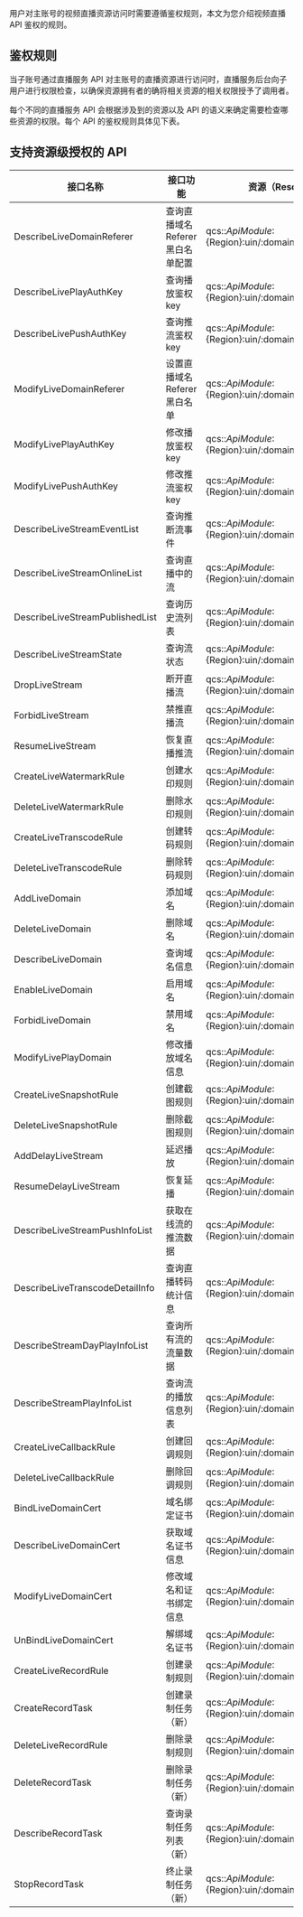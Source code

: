 用户对主账号的视频直播资源访问时需要遵循鉴权规则，本文为您介绍视频直播 API 鉴权的规则。

## 鉴权规则

当子账号通过直播服务 API 对主账号的直播资源进行访问时，直播服务后台向子用户进行权限检查，以确保资源拥有者的确将相关资源的相关权限授予了调用者。

每个不同的直播服务 API 会根据涉及到的资源以及 API 的语义来确定需要检查哪些资源的权限。每个 API 的鉴权规则具体见下表。

## 支持资源级授权的 API

| 接口名称                        | 接口功能                          | 资源（Resource）                                      |
| ------------------------------- | --------------------------------- | ----------------------------------------------------- |
| DescribeLiveDomainReferer       | 查询直播域名 Referer 黑白名单配置 | qcs::${ApiModule}:${Region}:uin/:domain/${DomainName} |
| DescribeLivePlayAuthKey         | 查询播放鉴权 key                  | qcs::${ApiModule}:${Region}:uin/:domain/${DomainName} |
| DescribeLivePushAuthKey         | 查询推流鉴权 key                  | qcs::${ApiModule}:${Region}:uin/:domain/${DomainName} |
| ModifyLiveDomainReferer         | 设置直播域名 Referer 黑白名单     | qcs::${ApiModule}:${Region}:uin/:domain/${DomainName} |
| ModifyLivePlayAuthKey           | 修改播放鉴权 key                  | qcs::${ApiModule}:${Region}:uin/:domain/${DomainName} |
| ModifyLivePushAuthKey           | 修改推流鉴权 key                  | qcs::${ApiModule}:${Region}:uin/:domain/${DomainName} |
| DescribeLiveStreamEventList     | 查询推断流事件                    | qcs::${ApiModule}:${Region}:uin/:domain/${DomainName} |
| DescribeLiveStreamOnlineList    | 查询直播中的流                    | qcs::${ApiModule}:${Region}:uin/:domain/${DomainName} |
| DescribeLiveStreamPublishedList | 查询历史流列表                    | qcs::${ApiModule}:${Region}:uin/:domain/${DomainName} |
| DescribeLiveStreamState         | 查询流状态                        | qcs::${ApiModule}:${Region}:uin/:domain/${DomainName} |
| DropLiveStream                  | 断开直播流                        | qcs::${ApiModule}:${Region}:uin/:domain/${DomainName} |
| ForbidLiveStream                | 禁推直播流                        | qcs::${ApiModule}:${Region}:uin/:domain/${DomainName} |
| ResumeLiveStream                | 恢复直播推流                      | qcs::${ApiModule}:${Region}:uin/:domain/${DomainName} |
| CreateLiveWatermarkRule         | 创建水印规则                      | qcs::${ApiModule}:${Region}:uin/:domain/${DomainName} |
| DeleteLiveWatermarkRule         | 删除水印规则                      | qcs::${ApiModule}:${Region}:uin/:domain/${DomainName} |
| CreateLiveTranscodeRule         | 创建转码规则                      | qcs::${ApiModule}:${Region}:uin/:domain/${DomainName} |
| DeleteLiveTranscodeRule         | 删除转码规则                      | qcs::${ApiModule}:${Region}:uin/:domain/${DomainName} |
| AddLiveDomain                   | 添加域名                          | qcs::${ApiModule}:${Region}:uin/:domain/${DomainName} |
| DeleteLiveDomain                | 删除域名                          | qcs::${ApiModule}:${Region}:uin/:domain/${DomainName} |
| DescribeLiveDomain              | 查询域名信息                      | qcs::${ApiModule}:${Region}:uin/:domain/${DomainName} |
| EnableLiveDomain                | 启用域名                          | qcs::${ApiModule}:${Region}:uin/:domain/${DomainName} |
| ForbidLiveDomain                | 禁用域名                          | qcs::${ApiModule}:${Region}:uin/:domain/${DomainName} |
| ModifyLivePlayDomain            | 修改播放域名信息                  | qcs::${ApiModule}:${Region}:uin/:domain/${DomainName} |
| CreateLiveSnapshotRule          | 创建截图规则                      | qcs::${ApiModule}:${Region}:uin/:domain/${DomainName} |
| DeleteLiveSnapshotRule          | 删除截图规则                      | qcs::${ApiModule}:${Region}:uin/:domain/${DomainName} |
| AddDelayLiveStream              | 延迟播放                          | qcs::${ApiModule}:${Region}:uin/:domain/${DomainName} |
| ResumeDelayLiveStream           | 恢复延播                          | qcs::${ApiModule}:${Region}:uin/:domain/${DomainName} |
| DescribeLiveStreamPushInfoList  | 获取在线流的推流数据              | qcs::${ApiModule}:${Region}:uin/:domain/${PushDomain} |
| DescribeLiveTranscodeDetailInfo | 查询直播转码统计信息              | qcs::${ApiModule}:${Region}:uin/:domain/${PushDomain} |
| DescribeStreamDayPlayInfoList   | 查询所有流的流量数据              | qcs::${ApiModule}:${Region}:uin/:domain/${PlayDomain} |
| DescribeStreamPlayInfoList      | 查询流的播放信息列表              | qcs::${ApiModule}:${Region}:uin/:domain/${PlayDomain} |
| CreateLiveCallbackRule          | 创建回调规则                      | qcs::${ApiModule}:${Region}:uin/:domain/${DomainName} |
| DeleteLiveCallbackRule          | 删除回调规则                      | qcs::${ApiModule}:${Region}:uin/:domain/${DomainName} |
| BindLiveDomainCert              | 域名绑定证书                      | qcs::${ApiModule}:${Region}:uin/:domain/${DomainName} |
| DescribeLiveDomainCert          | 获取域名证书信息                  | qcs::${ApiModule}:${Region}:uin/:domain/${DomainName} |
| ModifyLiveDomainCert            | 修改域名和证书绑定信息            | qcs::${ApiModule}:${Region}:uin/:domain/${DomainName} |
| UnBindLiveDomainCert            | 解绑域名证书                      | qcs::${ApiModule}:${Region}:uin/:domain/${DomainName} |
| CreateLiveRecordRule            | 创建录制规则                      | qcs::${ApiModule}:${Region}:uin/:domain/${DomainName} |
| CreateRecordTask                | 创建录制任务（新）                | qcs::${ApiModule}:${Region}:uin/:domain/${DomainName} |
| DeleteLiveRecordRule            | 删除录制规则                      | qcs::${ApiModule}:${Region}:uin/:domain/${DomainName} |
| DeleteRecordTask                | 删除录制任务（新）                | qcs::${ApiModule}:${Region}:uin/:domain/${DomainName} |
| DescribeRecordTask              | 查询录制任务列表（新）            | qcs::${ApiModule}:${Region}:uin/:domain/${DomainName} |
| StopRecordTask                  | 终止录制任务（新）                | qcs::${ApiModule}:${Region}:uin/:domain/${DomainName} |

